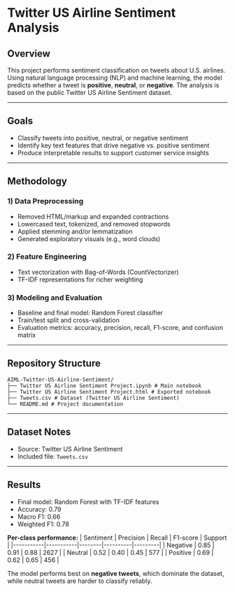 # Twitter US Airline Sentiment Analysis

## Overview
This project performs sentiment classification on tweets about U.S. airlines. Using natural language processing (NLP) and machine learning, the model predicts whether a tweet is **positive**, **neutral**, or **negative**. The analysis is based on the public Twitter US Airline Sentiment dataset.

---

## Goals
- Classify tweets into positive, neutral, or negative sentiment
- Identify key text features that drive negative vs. positive sentiment
- Produce interpretable results to support customer service insights

---

## Methodology

### 1) Data Preprocessing
- Removed HTML/markup and expanded contractions
- Lowercased text, tokenized, and removed stopwords
- Applied stemming and/or lemmatization
- Generated exploratory visuals (e.g., word clouds)

### 2) Feature Engineering
- Text vectorization with Bag-of-Words (CountVectorizer)
- TF-IDF representations for richer weighting

### 3) Modeling and Evaluation
- Baseline and final model: Random Forest classifier
- Train/test split and cross-validation
- Evaluation metrics: accuracy, precision, recall, F1-score, and confusion matrix

---

## Repository Structure
```
AIML-Twitter-US-Airline-Sentiment/
├── Twitter US Airline Sentiment Project.ipynb # Main notebook
├── Twitter US Airline Sentiment Project.html # Exported notebook
├── Tweets.csv # Dataset (Twitter US Airline Sentiment)
└── README.md # Project documentation
```

---

## Dataset Notes
- Source: Twitter US Airline Sentiment
- Included file: `Tweets.csv`

---

## Results
- Final model: Random Forest with TF-IDF features
- Accuracy: 0.79
- Macro F1: 0.66
- Weighted F1: 0.78

**Per-class performance:**
| Sentiment | Precision | Recall | F1-score | Support |
|-----------|-----------|--------|----------|---------|
| Negative  | 0.85      | 0.91   | 0.88     | 2627    |
| Neutral   | 0.52      | 0.40   | 0.45     | 577     |
| Positive  | 0.69      | 0.62   | 0.65     | 456     |

The model performs best on **negative tweets**, which dominate the dataset, while neutral tweets are harder to classify reliably.

